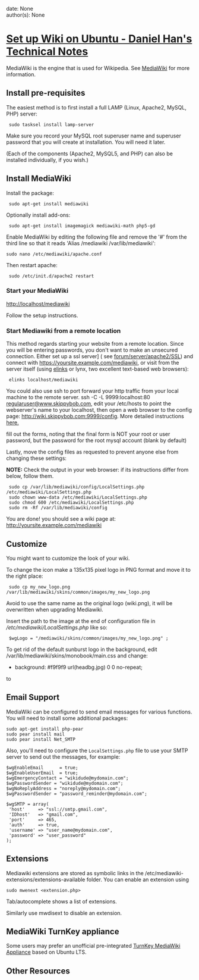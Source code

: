 
date: None  
author(s): None  

# [Set up Wiki on Ubuntu - Daniel Han's Technical Notes](https://sites.google.com/site/xiangyangsite/home/technical-tips/linux-unix/common-tips/set-up-wiki-on-ubuntu)

MediaWiki is the engine that is used for Wikipedia. See [MediaWiki](http://www.mediawiki.org/) for more information. 

## Install pre-requisites

The easiest method is to first install a full LAMP (Linux, Apache2, MySQL, PHP) server: 
    
    
     sudo tasksel install lamp-server

Make sure you record your MySQL root superuser name and superuser password that you will create at installation. You will need it later. 

(Each of the components (Apache2, MySQL5, and PHP) can also be installed individually, if you wish.) 

## Install MediaWiki

Install the package: 
    
    
     sudo apt-get install mediawiki

Optionally install add-ons: 
    
    
     sudo apt-get install imagemagick mediawiki-math php5-gd

Enable MediaWiki by editing the following file and remove the '#' from the third line so that it reads 'Alias /mediawiki /var/lib/mediawiki': 
    
    
    sudo nano /etc/mediawiki/apache.conf

Then restart apache: 
    
    
     sudo /etc/init.d/apache2 restart

### Start your MediaWiki

<http://localhost/mediawiki>

Follow the setup instructions. 

### Start Mediawiki from a remote location

This method regards starting your website from a remote location. Since you will be entering passwords, you don't want to make an unsecured connection. Either set up a ssl server] ( see [forum/server/apache2/SSL](https://help.ubuntu.com/community/forum/server/apache2/SSL)) and connect with <https://yoursite.example.com/mediawiki>, or visit from the server itself (using [elinks](https://help.ubuntu.com/community/elinks) or lynx, two excellent text-based web browsers): 
    
    
     elinks localhost/mediawiki

You could also use ssh to port forward your http traffic from your local machine to the remote server. ssh -C -L 9999:localhost:80 [regularuser@www.skippybob.com](mailto:regularuser@www.skippybob.com), edit your /etc/hosts to point the webserver's name to your localhost, then open a web browser to the config page: <http://wiki.skippybob.com:9999/config>. More detailed instructions [here.](http://technonick.livejournal.com/96173.html)

fill out the forms, noting that the final form is NOT your root or user password, but the password for the root mysql account (blank by default) 

Lastly, move the config files as requested to prevent anyone else from changing these settings: 

**NOTE:** Check the output in your web browser: if its instructions differ from below, follow them. 
    
    
     sudo cp /var/lib/mediawiki/config/LocalSettings.php /etc/mediawiki/LocalSettings.php
     sudo chown www-data /etc/mediawiki/LocalSettings.php
     sudo chmod 600 /etc/mediawiki/LocalSettings.php
     sudo rm -Rf /var/lib/mediawiki/config

You are done! you should see a wiki page at: <http://yoursite.example.com/mediawiki>

## Customize

You might want to customize the look of your wiki. 

To change the icon make a 135x135 pixel logo in PNG format and move it to the right place: 
    
    
     sudo cp my_new_logo.png /var/lib/mediawiki/skins/common/images/my_new_logo.png

Avoid to use the same name as the original logo (wiki.png), it will be overwritten when upgrading Mediawiki. 

Insert the path to the image at the end of configuration file in _/etc/mediawiki/LocalSettings.php_ like so: 
    
    
     $wgLogo = "/mediawiki/skins/common/images/my_new_logo.png" ;

To get rid of the default sunburst logo in the background, edit /var/lib/mediawiki/skins/monobook/main.css and change: 

  * background: #f9f9f9 url(headbg.jpg) 0 0 no-repeat; 



to 

## Email Support

MediaWiki can be configured to send email messages for various functions. You will need to install some additional packages: 
    
    
    sudo apt-get install php-pear
    sudo pear install mail
    sudo pear install Net_SMTP

Also, you'll need to configure the `LocalSettings.php` file to use your SMTP server to send out the messages, for example: 
    
    
    $wgEnableEmail      = true;
    $wgEnableUserEmail  = true;
    $wgEmergencyContact = "wikidude@mydomain.com";
    $wgPasswordSender = "wikidude@mydomain.com";
    $wgNoReplyAddress = "noreply@mydomain.com";
    $wgPasswordSender = "password_reminder@mydomain.com";
    
    $wgSMTP = array(
     'host'     => "ssl://smtp.gmail.com",
     'IDhost'   => "gmail.com",
     'port'     => 465,
     'auth'     => true,
     'username' => "user_name@mydomain.com",
     'password' => "user_password"
    );

## Extensions

Mediawiki extensions are stored as symbolic links in the /etc/mediawiki-extensions/extensions-available folder. You can enable an extension using 
    
    
    sudo mwenext <extension.php>

Tab/autocomplete shows a list of extensions. 

Similarly use mwdisext to disable an extension. 

## MediaWiki TurnKey appliance

Some users may prefer an unofficial pre-integrated [TurnKey MediaWiki Appliance](http://www.turnkeylinux.org/mediawiki) based on Ubuntu LTS. 

## Other Resources

  


